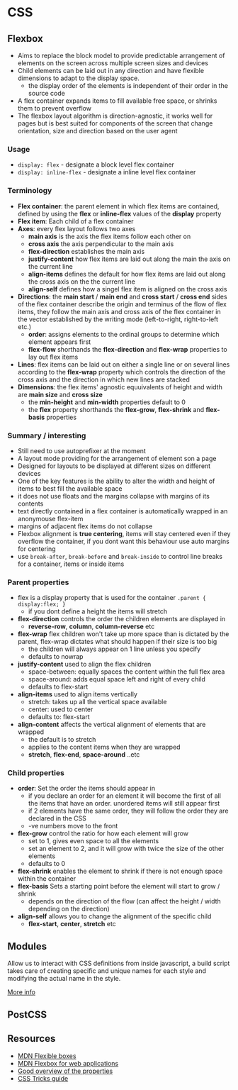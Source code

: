# CSS
## Flexbox
* Aims to replace the block model to provide predictable arrangement of elements on the screen across multiple screen sizes and devices
* Child elements can be laid out in any direction and have flexible dimensions to adapt to the display space.
  - the display order of the elements is independent of their order in the source code
* A flex container expands items to fill available free space, or shrinks them to prevent overflow
* The flexbox layout algorithm is direction-agnostic, it works well for pages but is best suited for components of the screen that change orientation, size and direction based on the user agent

### Usage
* `display: flex` - designate a block level flex container
* `display: inline-flex` - designate a inline level flex container

### Terminology
* **Flex container**: the parent element in which flex items are contained, defined by using the **flex** or **inline-flex** values of the **display** property
* **Flex item**: Each child of a flex container
* **Axes**: every flex layout follows two axes
  - **main axis** is the axis the flex items follow each other on
  - **cross axis** the axis perpendicular to the main axis
  - **flex-direction** establishes the main axis
  - **justify-content** how flex items are laid out along the main the axis on the current line
  - **align-items** defines the default for how flex items are laid out along the cross axis on the the current line
  - **align-self** defines how a singel flex item is aligned on the cross axis
* **Directions**: the **main start** / **main end** and **cross start** / **cross end** sides of the flex container describe the origin and terminus of the flow of flex items, they follow
  the main axis and cross axis of the flex container in the vector established by the writing mode (left-to-right, right-to-left etc.)
  - **order**: assigns elements to the ordinal groups to determine which element appears first
  - **flex-flow** shorthands the **flex-direction** and **flex-wrap** properties to lay out flex items
* **Lines**: flex items can be laid out on either a single line or on several lines according to the **flex-wrap** property which controls the direction of the cross axis
  and the direction in which new lines are stacked
* **Dimensions**: the flex items' agnostic equuivalents of height and width are **main size** and **cross size**
  - the **min-height** and **min-width** properties default to 0
  - the **flex** property shorthands the **flex-grow**, **flex-shrink** and **flex-basis** properties

### Summary / interesting
* Still need to use autoprefixer at the moment
* A layout mode providing for the arrangement of element son a page
* Designed for layouts to be displayed at different sizes on different devices
* One of the key features is the ability to alter the width and height of items to best fill the available space
* it does not use floats and the margins collapse with margins of its contents
* text directly contained in a flex container is automatically wrapped in an anonymouse flex-item
* margins of adjacent flex items do not collapse
* Flexbox alignment is **true centering**, items will stay centered even if they overflow the container, if you dont want this behaviour use auto margins for centering
* use `break-after`, `break-before` and `break-inside` to control line breaks for a container, items or inside items


### Parent properties
* flex is a display property that is used for the container
  `.parent { display:flex; }`
  - if you dont define a height the items will stretch
* **flex-direction** controls the order the children elements are displayed in
  - **reverse-row**, **column**, **column-reverse** etc
* **flex-wrap** flex children won't take up more space than is dictated by the parent, flex-wrap dictates what should happen if their size is too big
  - the children will always appear on 1 line unless you specify
  - defaults to nowrap
* **justify-content** used to align the flex children
  - space-between: equally spaces the content within the full flex area
  - space-around: adds equal space left and right of every child
  - defaults to flex-start
* **align-items** used to align items vertically
  - stretch: takes up all the vertical space available
  - center: used to center
  - defaults to: flex-start
* **align-content** affects the vertical alignment of elements that are wrapped
  - the default is to stretch
  - applies to the content items when they are wrapped
  - **stretch**, **flex-end**, **space-around** ..etc

### Child properties
* **order**: Set the order the items should appear in
  - if you declare an order for an element it will become the first of all the items that have an order. unordered items will still appear first
  - if 2 elements have the same order, they will follow the order they are declared in the CSS
  - -ve numbers move to the front
* **flex-grow** control the ratio for how each element will grow
  - set to 1, gives even space to all the elements
  - set an element to 2, and it will grow with twice the size of the other elements
  - defaults to 0  
* **flex-shrink** enables the element to shrink if there is not enough space within the container
* **flex-basis** Sets a starting point before the element will start to grow / shrink
  - depends on the direction of the flow (can affect the height / width depending on the direction)
* **align-self** allows you to change the alignment of the specific child
  - **flex-start**, **center**, **stretch** etc

## Modules
Allow us to interact with CSS definitions from inside javascript, a build script takes care of creating specific and unique names for each style and modifying the actual name in the style.

[More info](http://glenmaddern.com/articles/css-modules)

## PostCSS

## Resources
* [MDN Flexible boxes](https://developer.mozilla.org/en-US/docs/Web/CSS/CSS_Flexible_Box_Layout/Using_CSS_flexible_boxes)
* [MDN Flexbox for web applications](https://developer.mozilla.org/en-US/docs/Web/CSS/CSS_Flexible_Box_Layout/Using_flexbox_to_lay_out_web_applications)
* [Good overview of the properties](https://www.youtube.com/watch?v=G7EIAgfkhmg)
* [CSS Tricks guide](https://css-tricks.com/snippets/css/a-guide-to-flexbox/)
